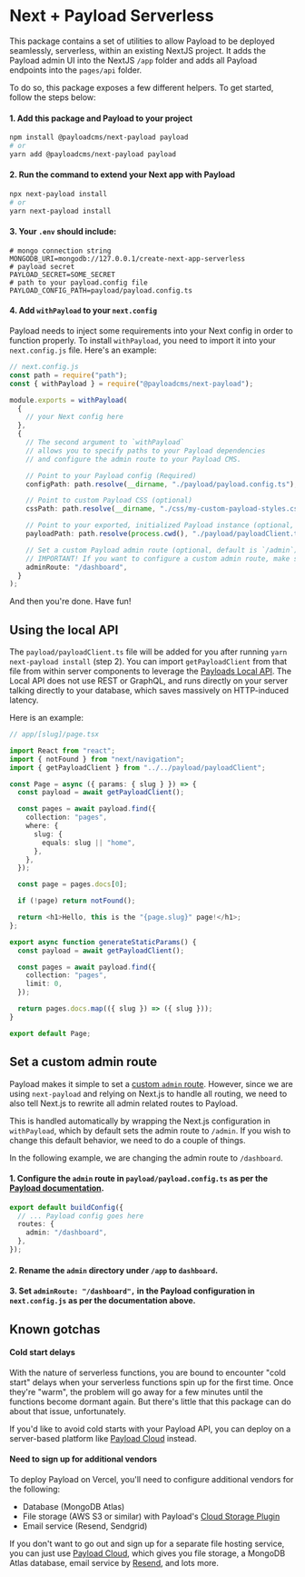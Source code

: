 # Next + Payload Serverless

This package contains a set of utilities to allow Payload to be deployed seamlessly, serverless, within an existing NextJS project. It adds the Payload admin UI into the NextJS `/app` folder and adds all Payload endpoints into the `pages/api` folder.

To do so, this package exposes a few different helpers. To get started, follow the steps below:

#### 1. Add this package and Payload to your project

```bash
npm install @payloadcms/next-payload payload
# or
yarn add @payloadcms/next-payload payload
```

#### 2. Run the command to extend your Next app with Payload

```bash
npx next-payload install
# or
yarn next-payload install
```

#### 3. Your `.env` should include:

```env
# mongo connection string
MONGODB_URI=mongodb://127.0.0.1/create-next-app-serverless
# payload secret
PAYLOAD_SECRET=SOME_SECRET
# path to your payload.config file
PAYLOAD_CONFIG_PATH=payload/payload.config.ts
```

#### 4. Add `withPayload` to your `next.config`

Payload needs to inject some requirements into your Next config in order to function properly. To install `withPayload`, you need to import it into your `next.config.js` file. Here's an example:

```ts
// next.config.js
const path = require("path");
const { withPayload } = require("@payloadcms/next-payload");

module.exports = withPayload(
  {
    // your Next config here
  },
  {
    // The second argument to `withPayload`
    // allows you to specify paths to your Payload dependencies
    // and configure the admin route to your Payload CMS.

    // Point to your Payload config (Required)
    configPath: path.resolve(__dirname, "./payload/payload.config.ts"),

    // Point to custom Payload CSS (optional)
    cssPath: path.resolve(__dirname, "./css/my-custom-payload-styles.css"),

    // Point to your exported, initialized Payload instance (optional, default shown below`)
    payloadPath: path.resolve(process.cwd(), "./payload/payloadClient.ts"),

    // Set a custom Payload admin route (optional, default is `/admin`)
    // IMPORTANT! If you want to configure a custom admin route, make sure to follow the additional instructions below
    adminRoute: "/dashboard",
  }
);
```

And then you're done. Have fun!

## Using the local API

The `payload/payloadClient.ts` file will be added for you after running `yarn next-payload install` (step 2). You can import `getPayloadClient` from that file from within server components to leverage the [Payloads Local API](https://payloadcms.com/docs/local-api/overview#local-api). The Local API does not use REST or GraphQL, and runs directly on your server talking directly to your database, which saves massively on HTTP-induced latency.

Here is an example:

```ts
// app/[slug]/page.tsx

import React from "react";
import { notFound } from "next/navigation";
import { getPayloadClient } from "../../payload/payloadClient";

const Page = async ({ params: { slug } }) => {
  const payload = await getPayloadClient();

  const pages = await payload.find({
    collection: "pages",
    where: {
      slug: {
        equals: slug || "home",
      },
    },
  });

  const page = pages.docs[0];

  if (!page) return notFound();

  return <h1>Hello, this is the "{page.slug}" page!</h1>;
};

export async function generateStaticParams() {
  const payload = await getPayloadClient();

  const pages = await payload.find({
    collection: "pages",
    limit: 0,
  });

  return pages.docs.map(({ slug }) => ({ slug }));
}

export default Page;
```

## Set a custom admin route

Payload makes it simple to set a [custom `admin` route](https://payloadcms.com/docs/configuration/overview#options). However, since we are using `next-payload` and relying on Next.js to handle all routing, we need to also tell Next.js to rewrite all admin related routes to Payload.

This is handled automatically by wrapping the Next.js configuration in `withPayload`, which by default sets the admin route to `/admin`. If you wish to change this default behavior, we need to do a couple of things.

In the following example, we are changing the admin route to `/dashboard`.

#### 1. Configure the `admin` route in `payload/payload.config.ts` as per the [Payload documentation](https://payloadcms.com/docs/configuration/overview#options).

```ts
export default buildConfig({
  // ... Payload config goes here
  routes: {
    admin: "/dashboard",
  },
});
```

#### 2. Rename the `admin` directory under `/app` to `dashboard`.

#### 3. Set `adminRoute: "/dashboard",` in the Payload configuration in `next.config.js` as per the documentation above.

## Known gotchas

#### Cold start delays

With the nature of serverless functions, you are bound to encounter "cold start" delays when your serverless functions spin up for the first time. Once they're "warm", the problem will go away for a few minutes until the functions become dormant again. But there's little that this package can do about that issue, unfortunately.

If you'd like to avoid cold starts with your Payload API, you can deploy on a server-based platform like [Payload Cloud](https://payloadcms.com/new) instead.

#### Need to sign up for additional vendors

To deploy Payload on Vercel, you'll need to configure additional vendors for the following:

- Database (MongoDB Atlas)
- File storage (AWS S3 or similar) with Payload's [Cloud Storage Plugin](https://github.com/payloadcms/plugin-cloud-storage)
- Email service (Resend, Sendgrid)

If you don't want to go out and sign up for a separate file hosting service, you can just use [Payload Cloud](https://payloadcms.com/new), which gives you file storage, a MongoDB Atlas database, email service by [Resend](https://resend.com), and lots more.
